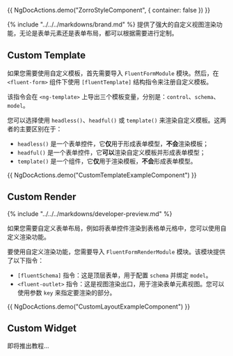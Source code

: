 {{ NgDocActions.demo("ZorroStyleComponent", { container: false }) }}

{% include "../../../markdowns/brand.md" %} 提供了强大的自定义视图渲染功能，无论是表单元素还是表单布局，都可以根据需要进行定制。

## Custom Template

如果您需要使用自定义模板，首先需要导入 `FluentFormModule` 模块。然后，在 `<fluent-form>` 组件下使用 `[fluentTemplate]` 结构指令来注册自定义模板。

该指令会在 `<ng-template>` 上导出三个模板变量，分别是：`control`、`schema`、`model`。

您可以选择使用 `headless()`、`headful()` 或 `template()` 来渲染自定义模板。这两者的主要区别在于：

- `headless()` 是一个表单控件，它**仅**用于形成表单模型，**不会**渲染模板；
- `headful()` 是一个表单控件，它**可以**渲染自定义模板并形成表单模型；
- `template()` 是一个组件，它**仅**用于渲染模板，**不会**形成表单模型。

{{ NgDocActions.demo("CustomTemplateExampleComponent") }}

## Custom Render

{% include "../../../markdowns/developer-preview.md" %}

如果您需要自定义表单布局，例如将表单控件渲染到表格单元格中，您可以使用自定义渲染功能。

要使用自定义渲染功能，您需要导入 `FluentFormRenderModule` 模块。该模块提供了以下指令：

- `[fluentSchema]` 指令：这是顶层表单，用于配置 `schema` 并绑定 `model`。
- `<fluent-outlet>` 指令：这是视图渲染出口，用于渲染表单元素视图。您可以使用参数 `key` 来指定要渲染的部分。

{{ NgDocActions.demo("CustomLayoutExampleComponent") }}

## Custom Widget

即将推出教程...
